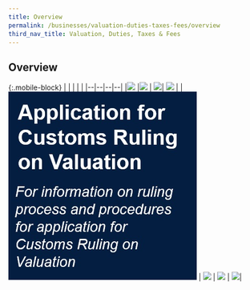 ```yaml
---
title: Overview 
permalink: /businesses/valuation-duties-taxes-fees/overview
third_nav_title: Valuation, Duties, Taxes & Fees
---
```


## **Overview**

{:.mobile-block}
|  |  |  |  |
|--|--|--|--|
|[![](/images/v1.jpg)](/businesses/valuation-duties-taxes-fees/establishing-customs-value-for-imports/establishing-the-customs-value) |[![](/images/v2.jpg)](/businesses/valuation-duties-taxes-and-fees/duties-and-dutiable-goods) | [![](/images/v3.jpg)](/businesses/valuation-duties-taxes-fees/goods-and-services-tax-gst)| [![](/images/v4.jpg)](/businesses/valuation-duties-taxes-fees/refund-of-duties-and-gst) |
| [![](/images/v5.jpg)](/businesses/valuation-duties-taxes-fees/customs-ruling-on-valuation) | [![](/images/v6.jpg)](/businesses/valuation-duties-taxes-fees/permits-documentation-and-other-fees) | [![](/images/v7.jpg)](/businesses/valuation-duties-taxes-fees/singapore-duty-paid-cigarette-sdpc-mark) | [![](/images/v8.jpg)](/businesses/valuation-duties-taxes-fees/e-learning-resources)|

